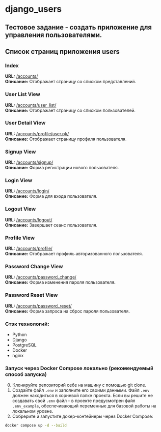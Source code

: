 # django_users
## Тестовое задание - создать приложение для управления пользователями.

## Список страниц приложения users

### Index
**URL:** [/accounts/](http://localhost:8000/accounts/)  
**Описание:** Отображает страницу со списком представлений.

### User List View
**URL:** [/accounts/user_list/](http://localhost:8000/accounts/user_list/)  
**Описание:** Отображает страницу со списком пользователей.

### User Detail View
**URL:** [/accounts/profile/user.pk/]()  
**Описание:** Отображает страницу профиля пользователя.

### Signup View
**URL:** [/accounts/signup/](http://localhost:8000/accounts/signup/)  
**Описание:** Форма регистрации нового пользователя.

### Login View
**URL:** [/accounts/login/](http://localhost:8000/accounts/login/)  
**Описание:** Форма для входа пользователя.

### Logout View
**URL:** [/accounts/logout/](http://localhost:8000/accounts/logout/)  
**Описание:** Завершает сеанс пользователя.

### Profile View
**URL:** [/accounts/profile/](http://localhost:8000/accounts/profile/)  
**Описание:** Отображает профиль авторизованного пользователя.

### Password Change View
**URL:** [/accounts/password_change/](http://localhost:8000/accounts/password_change/)  
**Описание:** Форма изменения пароля пользователя.

### Password Reset View
**URL:** [/accounts/password_reset/](http://localhost:8000/accounts/password_reset/)  
**Описание:** Форма запроса на сброс пароля пользователя.

### Cтэк технологий:
- Python
- Django
- PostgreSQL
- Docker
- nginx

### Запуск через Docker Compose локально (рекомендуемый способ запуска)
0. Клонируйте репозиторий себе на машину с помощью git clone.
1. Создайте файл `.env` и заполните его своими данными. Файл `.env` должен находиться в корневой папке проекта. Если вы решите не создавать свой `.env` файл - в проекте предусмотрен файл `.env_example`, обеспечивающий переменные для базовой работы на локальном уровне.
2. Собрерите и запустите докер-контейнеры через Docker Compose:
```bash
docker compose up -d --build
```
